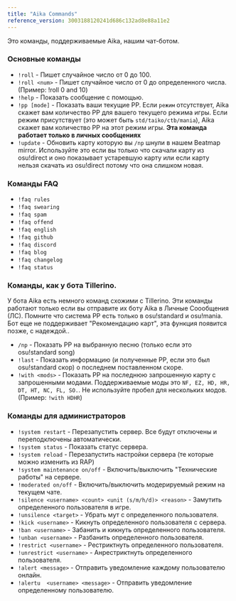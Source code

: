```yaml
---
title: "Aika Commands"
reference_version: 3003188120241d686c132ad8e88a11e2
---
```

Это команды, поддерживаемые Aika, нашим чат-ботом.

### Основные команды
- `!roll` - Пишет случайное число от 0 до 100.
- `!roll <num>` - Пишет случайное число от 0 до определенного числа. (Пример: !roll 0 and 10)  
- `!help` - Показать сообщение с помощью.
- `!pp [mode]` - Показать ваши текущие PP. Если `режим` отсутствует, Aika скажет вам количество PP для вашего текущего режима игры. Если режим присутствует (это может быть `std/taiko/ctb/mania`), Aika скажет вам количество PP на этот режим игры. **Эта команда работает только в личных сообщениях**
- `!update` - Обновить карту которую вы `/np` шнули в нашем Beatmap mirror. Используйте это если вы только что скачали карту из osu!direct и оно показывает устаревшую карту или если карту нельзя скачать из osu!direct потому что она слишком новая.

### Команды FAQ
- `!faq rules`  
- `!faq swearing`  
- `!faq spam`  
- `!faq offend`  
- `!faq english`  
- `!faq github`  
- `!faq discord`  
- `!faq blog`  
- `!faq changelog`  
- `!faq status`  

### Команды, как у бота Tillerino.
У бота Aika есть немного команд схожими с Tillerino. Эти команды работают только если вы отправите их боту Aika в Личные Соообщения (ЛС). Помните что система PP есть только в osu!standard и osu!mania. Бот еще не поддерживает "Рекомендацию карт", эта функция появится позже, с надеждой..

- `/np` - Показать PP на выбранную песню  (только если это osu!standard song)  
- `!last` - Показать информацию (и полученные PP, если это был osu!standard скор) о последнем поставленном скоре.  
- `!with <mods>` - Показать PP на последнюю запрошенную карту с запрошенными модами. Поддерживаемые моды это `NF, EZ, HD, HR, DT, HT, NC, FL, SO.`. Не используйте пробел для нескольких модов. (Пример: `!with HDHR`)

### Команды для администраторов
- `!system restart` - Перезапустить сервер. Все будут отключены и переподключены автоматически.  
- `!system status` - Показать статус сервера.
- `!system reload` - Перезапустить настройки сервера (те которые можно изменить из RAP)  
- `!system maintenance on/off` - Включить/выключить "Технические работы" на сервере.  
- `!moderated on/off` - Включить/выключить модерируемый режим на текущем чате.  
- `!silence <username> <count> <unit (s/m/h/d)> <reason>` - Замутить определенного пользователя в игре.  
- `!unsilence <target>` - Убрать мут с определенного пользователя. 
- `!kick <username>` - Кикнуть определенного пользователя с сервера.
- `!ban <username>` - Забанить и кикнуть определенного пользователя.  
- `!unban <username>` - Разбанить определенного пользователя.
- `!restrict <username>` - Рестриктнуть определенного пользователя.
- `!unrestrict <username>` - Анрестриктнуть определенного пользователя.
- `!alert <message>` - Отправить уведомление каждому пользователю онлайн.  
- `!alertu  <username> <message>` - Отправить уведомление определенному пользователю.
